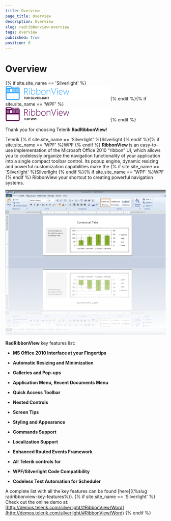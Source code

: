 ```yaml
---
title: Overview
page_title: Overview
description: Overview
slug: radribbonview-overview
tags: overview
published: True
position: 0
---
```


# Overview

{% if site.site_name == 'Silverlight' %}![Rad Ribbon View sl icon](images/RadRibbonView_sl_icon.png){% endif %}{% if site.site_name == 'WPF' %}![Rad Ribbon View wpf icon](images/RadRibbonView_wpf_icon.png){% endif %}

Thank you for choosing Telerik __RadRibbonView__!				

Telerik {% if site.site_name == 'Silverlight' %}Silverlight {% endif %}{% if site.site_name == 'WPF' %}WPF {% endif %} __RibbonView__ is an easy-to-use implementation of the Microsoft Office 2010 “ribbon” UI, which allows you to codelessly organize the navigation functionality of your application into a single compact toolbar control. Its popup engine, dynamic resizing and powerful customization capabilities make the  {% if site.site_name == 'Silverlight' %}Silverlight {% endif %}{% if site.site_name == 'WPF' %}WPF {% endif %} RibbonView your shortcut to creating powerful navigation systems.

![](images/RibbonView_overview_office.jpg)

__RadRibbonView__ key features list:				

* __MS Office 2010 Interface at your Fingertips__

* __Automatic Resizing and Minimization__

* __Galleries and Pop-ups__

* __Application Menu, Recent Documents Menu__

* __Quick Access Toolbar__

* __Nested Controls__

* __Screen Tips__

* __Styling and Appearance__

* __Commands Support__

* __Localization Support__

* __Enhanced Routed Events Framework__

* __All Telerik controls for__

* __WPF/Silverlight Code Compatibility__

* __Codeless Test Automation for Scheduler__

A complete list with all the key features can be found [here]({%slug radribbonview-key-features%}).
{% if site.site_name == 'Silverlight' %}
Check out the online demo at: [http://demos.telerik.com/silverlight/#RibbonView/Word](http://demos.telerik.com/silverlight/#RibbonView/Word)
{% endif %}